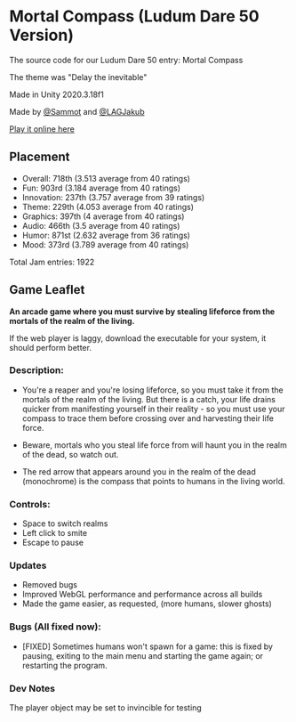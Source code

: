 # Mortal Compass (Ludum Dare 50 Version)
The source code for our Ludum Dare 50 entry: Mortal Compass

The theme was "Delay the inevitable"

Made in Unity 2020.3.18f1

Made by [@Sammot](https://github.com/Sammot) and [@LAGJakub](https://github.com/LAGJakub)

[Play it online here](https://sammot.itch.io/mortalcompass)

## Placement

- Overall: 718th (3.513 average from 40 ratings)
- Fun: 903rd (3.184 average from 40 ratings)
- Innovation: 237th (3.757 average from 39 ratings)
- Theme: 229th (4.053 average from 40 ratings)
- Graphics: 397th (4 average from 40 ratings)
- Audio: 466th (3.5 average from 40 ratings)
- Humor: 871st (2.632 average from 36 ratings)
- Mood: 373rd (3.789 average from 40 ratings)

Total Jam entries: 1922

## Game Leaflet

__An arcade game where you must survive by stealing lifeforce from the mortals of the realm of the living.__

If the web player is laggy, download the executable for your system, it should perform better.

### Description:

 - You're a reaper and you're losing lifeforce,  so you must take it from the mortals of the realm of the living. But there is a catch, your life drains quicker from manifesting yourself in their reality - so you must use your compass to trace them before crossing over and harvesting their life force.

 - Beware, mortals who you steal life force from will haunt you in the realm of the dead, so watch out.

 - The red arrow that appears around you in the realm of the dead (monochrome) is the compass that points to humans in the living world.

### Controls:
 - Space to switch realms
 - Left click to smite
 - Escape to pause

### Updates
 - Removed bugs
 - Improved WebGL performance and performance across all builds
 - Made the game easier, as requested, (more humans, slower ghosts)

### Bugs (All fixed now):
 - [FIXED] Sometimes humans won't spawn for a game: this is fixed by pausing, exiting to the main menu and starting the game again; or restarting the program.

<!-- ![Scr3.png](///raw/625/f3/z/4c4ac.png)![Scr4.png](///raw/625/f3/z/4c4b0.png) -->

### Dev Notes
The player object may be set to invincible for testing

